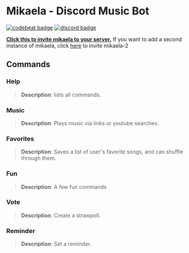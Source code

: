 # Mikaela - Discord Music Bot

[![codebeat badge](https://codebeat.co/badges/6a40e725-5006-4c0c-9948-18326ab5338d)](https://codebeat.co/projects/github-com-kira0x1-mikaela-master)
[![discord badge](https://img.shields.io/discord/585850878532124672?color=7289da&logo=discord&logoColor=white)](https://discord.gg/6fzTAReQtj)

**[Click this to invite mikaela to your server.](https://discordapp.com/api/oauth2/authorize?client_id=585874337618460672&permissions=37038144&scope=bot)**
If you want to add a second instance of mikaela, click [here](https://discord.com/api/oauth2/authorize?client_id=836799311458992138&permissions=37038144&scope=bot) to invite mikaela-2

## Commands

### Help

> **Description**: lists all commands.

### Music

> **Description**: Plays music via links or youtube searches.

### Favorites

> **Description**: Saves a list of user's favorite songs, and can shuffle through them.

### Fun

> **Description**: A few fun commands

### Vote

> **Description**: Create a strawpoll.

### Reminder

> **Description**: Set a reminder.
